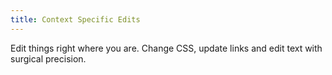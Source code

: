 ```yaml
---
title: Context Specific Edits
---
```


Edit things right where you are. Change CSS, update links and edit text with surgical precision.
